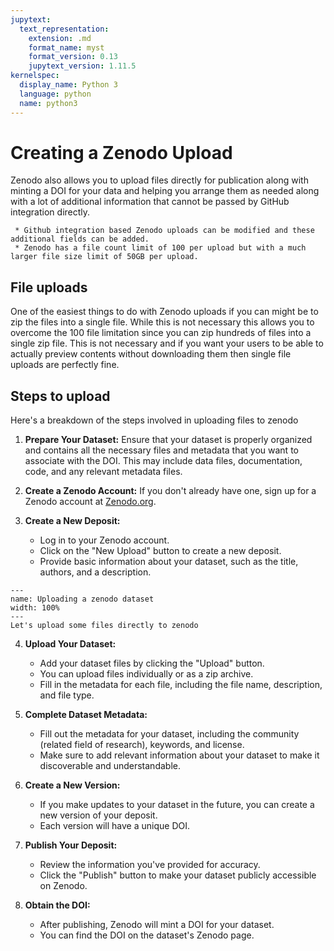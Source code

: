```yaml
---
jupytext:
  text_representation:
    extension: .md
    format_name: myst
    format_version: 0.13
    jupytext_version: 1.11.5
kernelspec:
  display_name: Python 3
  language: python
  name: python3
---
```


# Creating a Zenodo Upload

Zenodo also allows you to upload files directly for publication along with minting a DOI for your data and helping you arrange them as needed along with a lot of additional information that cannot be passed by GitHub integration directly.

```{note}
 * Github integration based Zenodo uploads can be modified and these additional fields can be added.
 * Zenodo has a file count limit of 100 per upload but with a much larger file size limit of 50GB per upload.
```

## File uploads

One of the easiest things to do with Zenodo uploads if you can might be to zip the files into a single file. While this is not necessary this allows you to overcome the 100 file limitation since you can zip hundreds of files into a single zip file. This is not necessary and if you want your users to be able to actually preview contents without downloading them then single file uploads are perfectly fine.

## Steps to upload

Here's a breakdown of the steps involved in uploading files to zenodo

1. **Prepare Your Dataset:**
   Ensure that your dataset is properly organized and contains all the necessary files and metadata that you want to associate with the DOI. This may include data files, documentation, code, and any relevant metadata files.

2. **Create a Zenodo Account:**
   If you don't already have one, sign up for a Zenodo account at [Zenodo.org](https://zenodo.org/).

3. **Create a New Deposit:**
   - Log in to your Zenodo account.
   - Click on the "New Upload" button to create a new deposit.
   - Provide basic information about your dataset, such as the title, authors, and a description.

```{figure} images/zenodo-manual.gif
---
name: Uploading a zenodo dataset
width: 100%
---
Let's upload some files directly to zenodo
```

4. **Upload Your Dataset:**
   - Add your dataset files by clicking the "Upload" button.
   - You can upload files individually or as a zip archive.
   - Fill in the metadata for each file, including the file name, description, and file type.

5. **Complete Dataset Metadata:**
   - Fill out the metadata for your dataset, including the community (related field of research), keywords, and license.
   - Make sure to add relevant information about your dataset to make it discoverable and understandable.

6. **Create a New Version:**
   - If you make updates to your dataset in the future, you can create a new version of your deposit.
   - Each version will have a unique DOI.

7. **Publish Your Deposit:**
   - Review the information you've provided for accuracy.
   - Click the "Publish" button to make your dataset publicly accessible on Zenodo.

8. **Obtain the DOI:**
   - After publishing, Zenodo will mint a DOI for your dataset.
   - You can find the DOI on the dataset's Zenodo page.
